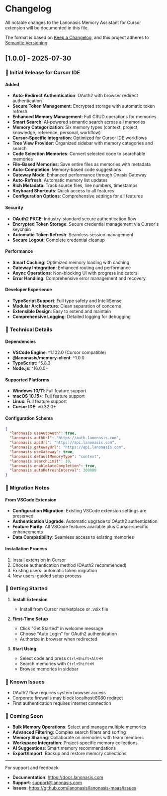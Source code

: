 # Changelog

All notable changes to the Lanonasis Memory Assistant for Cursor extension will be documented in this file.

The format is based on [Keep a Changelog](https://keepachangelog.com/en/1.0.0/),
and this project adheres to [Semantic Versioning](https://semver.org/spec/v2.0.0.html).

## [1.0.0] - 2025-07-30

### 🎉 Initial Release for Cursor IDE

#### Added
- **Auto-Redirect Authentication**: OAuth2 with browser redirect authentication
- **Secure Token Management**: Encrypted storage with automatic token refresh
- **Enhanced Memory Management**: Full CRUD operations for memories
- **Smart Search**: AI-powered semantic search across all memories
- **Memory Categorization**: Six memory types (context, project, knowledge, reference, personal, workflow)
- **Cursor-Specific Integration**: Optimized for Cursor IDE workflows
- **Tree View Provider**: Organized sidebar with memory categories and search
- **Code Selection Memories**: Convert selected code to searchable memories
- **File-Based Memories**: Save entire files as memories with metadata
- **Auto-Completion**: Memory-based code suggestions
- **Gateway Mode**: Enhanced performance through Onasis Gateway
- **Auto-Refresh**: Automatic memory list updates
- **Rich Metadata**: Track source files, line numbers, timestamps
- **Keyboard Shortcuts**: Quick access to all features
- **Configuration Options**: Comprehensive settings for all features

#### Security
- **OAuth2 PKCE**: Industry-standard secure authentication flow
- **Encrypted Token Storage**: Secure credential management via Cursor's keychain
- **Automatic Token Refresh**: Seamless session management
- **Secure Logout**: Complete credential cleanup

#### Performance
- **Smart Caching**: Optimized memory loading with caching
- **Gateway Integration**: Enhanced routing and performance
- **Async Operations**: Non-blocking UI with progress indicators
- **Error Handling**: Comprehensive error management and recovery

#### Developer Experience
- **TypeScript Support**: Full type safety and IntelliSense
- **Modular Architecture**: Clean separation of concerns
- **Extensible Design**: Easy to extend and maintain
- **Comprehensive Logging**: Detailed logging for debugging

### 🔧 Technical Details

#### Dependencies
- **VSCode Engine**: ^1.102.0 (Cursor compatible)
- **@lanonasis/memory-client**: ^1.0.0
- **TypeScript**: ^5.8.3
- **Node.js**: ^16.0.0+

#### Supported Platforms
- **Windows 10/11**: Full feature support
- **macOS 10.15+**: Full feature support  
- **Linux**: Full feature support
- **Cursor IDE**: v0.32.0+

#### Configuration Schema
```json
{
  "lanonasis.useAutoAuth": true,
  "lanonasis.authUrl": "https://auth.lanonasis.com",
  "lanonasis.apiUrl": "https://api.lanonasis.com",
  "lanonasis.gatewayUrl": "https://api.lanonasis.com",
  "lanonasis.useGateway": true,
  "lanonasis.defaultMemoryType": "context",
  "lanonasis.searchLimit": 10,
  "lanonasis.enableAutoCompletion": true,
  "lanonasis.autoRefreshInterval": 300000
}
```

### 📝 Migration Notes

#### From VSCode Extension
- **Configuration Migration**: Existing VSCode extension settings are preserved
- **Authentication Upgrade**: Automatic upgrade to OAuth2 authentication
- **Feature Parity**: All VSCode features available plus Cursor-specific enhancements
- **Data Compatibility**: Seamless access to existing memories

#### Installation Process
1. Install extension in Cursor
2. Choose authentication method (OAuth2 recommended)
3. Existing users: automatic token migration
4. New users: guided setup process

### 🚀 Getting Started

1. **Install Extension**
   - Install from Cursor marketplace or .vsix file
   
2. **First-Time Setup**
   - Click "Get Started" in welcome message
   - Choose "Auto Login" for OAuth2 authentication
   - Authorize in browser when redirected
   
3. **Start Using**
   - Select code and press `Ctrl+Shift+Alt+M`
   - Search memories with `Ctrl+Shift+M`
   - Browse memories in sidebar

### 🐛 Known Issues

- OAuth2 flow requires system browser access
- Corporate firewalls may block localhost:8080 redirect
- First authentication requires internet connection

### 🔮 Coming Soon

- **Bulk Memory Operations**: Select and manage multiple memories
- **Advanced Filtering**: Complex search filters and sorting
- **Memory Sharing**: Collaborate on memories with team members
- **Workspace Integration**: Project-specific memory collections
- **AI Suggestions**: Smart memory recommendations
- **Export/Import**: Backup and restore memory collections

---

For support and feedback:
- **Documentation**: https://docs.lanonasis.com
- **Support**: support@lanonasis.com
- **Issues**: https://github.com/lanonasis/lanonasis-maas/issues